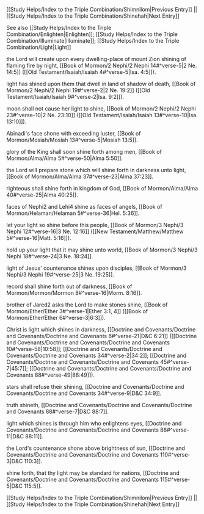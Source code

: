 [[Study Helps/Index to the Triple Combination/Shimnilom|Previous Entry]]  ||  [[Study Helps/Index to the Triple Combination/Shinehah|Next Entry]]

 See also [[Study Helps/Index to the Triple Combination/Enlighten|Enlighten]]; [[Study Helps/Index to the Triple Combination/Illuminate|Illuminate]]; [[Study Helps/Index to the Triple Combination/Light|Light]]

 the Lord will create upon every dwelling-place of mount Zion shining of flaming fire by night, [[Book of Mormon/2 Nephi/2 Nephi 14#^verse-5|2 Ne. 14:5]] ([[Old Testament/Isaiah/Isaiah 4#^verse-5|Isa. 4:5]]).

 light has shined upon them that dwell in land of shadow of death, [[Book of Mormon/2 Nephi/2 Nephi 19#^verse-2|2 Ne. 19:2]] ([[Old Testament/Isaiah/Isaiah 9#^verse-2|Isa. 9:2]]).

 moon shall not cause her light to shine, [[Book of Mormon/2 Nephi/2 Nephi 23#^verse-10|2 Ne. 23:10]] ([[Old Testament/Isaiah/Isaiah 13#^verse-10|Isa. 13:10]]).

 Abinadi's face shone with exceeding luster, [[Book of Mormon/Mosiah/Mosiah 13#^verse-5|Mosiah 13:5]].

 glory of the King shall soon shine forth among men, [[Book of Mormon/Alma/Alma 5#^verse-50|Alma 5:50]].

 the Lord will prepare stone which will shine forth in darkness unto light, [[Book of Mormon/Alma/Alma 37#^verse-23|Alma 37:23]].

 righteous shall shine forth in kingdom of God, [[Book of Mormon/Alma/Alma 40#^verse-25|Alma 40:25]].

 faces of Nephi2 and Lehi4 shine as faces of angels, [[Book of Mormon/Helaman/Helaman 5#^verse-36|Hel. 5:36]].

 let your light so shine before this people, [[Book of Mormon/3 Nephi/3 Nephi 12#^verse-16|3 Ne. 12:16]] ([[New Testament/Matthew/Matthew 5#^verse-16|Matt. 5:16]]).

 hold up your light that it may shine unto world, [[Book of Mormon/3 Nephi/3 Nephi 18#^verse-24|3 Ne. 18:24]].

 light of Jesus' countenance shines upon disciples, [[Book of Mormon/3 Nephi/3 Nephi 19#^verse-25|3 Ne. 19:25]].

 record shall shine forth out of darkness, [[Book of Mormon/Mormon/Mormon 8#^verse-16|Morm. 8:16]].

 brother of Jared2 asks the Lord to make stones shine, [[Book of Mormon/Ether/Ether 3#^verse-1|Ether 3:1, 4]] ([[Book of Mormon/Ether/Ether 6#^verse-3|6:3]]).

 Christ is light which shines in darkness, [[Doctrine and Covenants/Doctrine and Covenants/Doctrine and Covenants 6#^verse-21|D&C 6:21]] ([[Doctrine and Covenants/Doctrine and Covenants/Doctrine and Covenants 10#^verse-58|10:58]]; [[Doctrine and Covenants/Doctrine and Covenants/Doctrine and Covenants 34#^verse-2|34:2]]; [[Doctrine and Covenants/Doctrine and Covenants/Doctrine and Covenants 45#^verse-7|45:7]]; [[Doctrine and Covenants/Doctrine and Covenants/Doctrine and Covenants 88#^verse-49|88:49]]).

 stars shall refuse their shining, [[Doctrine and Covenants/Doctrine and Covenants/Doctrine and Covenants 34#^verse-9|D&C 34:9]].

 truth shineth, [[Doctrine and Covenants/Doctrine and Covenants/Doctrine and Covenants 88#^verse-7|D&C 88:7]].

 light which shines is through him who enlightens eyes, [[Doctrine and Covenants/Doctrine and Covenants/Doctrine and Covenants 88#^verse-11|D&C 88:11]].

 the Lord's countenance shone above brightness of sun, [[Doctrine and Covenants/Doctrine and Covenants/Doctrine and Covenants 110#^verse-3|D&C 110:3]].

 shine forth, that thy light may be standard for nations, [[Doctrine and Covenants/Doctrine and Covenants/Doctrine and Covenants 115#^verse-5|D&C 115:5]].

[[Study Helps/Index to the Triple Combination/Shimnilom|Previous Entry]]  ||  [[Study Helps/Index to the Triple Combination/Shinehah|Next Entry]]